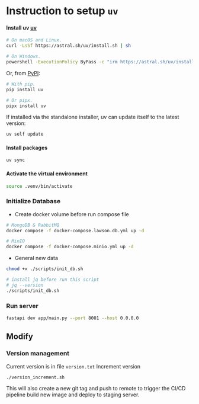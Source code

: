 # Instruction to setup `uv`

#### Install uv [uv](https://github.com/astral-sh/uv)

```bash
# On macOS and Linux.
curl -LsSf https://astral.sh/uv/install.sh | sh
```

```bash
# On Windows.
powershell -ExecutionPolicy ByPass -c "irm https://astral.sh/uv/install.ps1 | iex"
```

Or, from [PyPI](https://pypi.org/project/uv/):

```bash
# With pip.
pip install uv
```

```bash
# Or pipx.
pipx install uv
```

If installed via the standalone installer, uv can update itself to the latest version:

```bash
uv self update
```

#### Install packages

```bash
uv sync
```

#### Activate the virtual environment

```bash
source .venv/bin/activate
```

### Initialize Database

- Create docker volume before run compose file

```bash
# MongoDB & RabbitMQ
docker compose -f docker-compose.lawson.db.yml up -d
```

```bash
# MinIO
docker compose -f docker-compose.minio.yml up -d
```

- General new data

```bash
chmod +x ./scripts/init_db.sh
```

```bash
# install jq before run this script
# jq --version
./scripts/init_db.sh
```

### Run server

```bash
fastapi dev app/main.py --port 8001 --host 0.0.0.0
```

## Modify

### Version management

Current version is in file `version.txt`
Increment version

```bash
./version_increment.sh
```

This will also create a new git tag and push to remote to trigger the CI/CD pipeline build new image and deploy to staging server.
